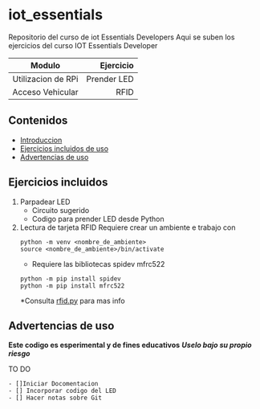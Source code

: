 # iot_essentials
Repositorio del curso de iot Essentials Developers
Aqui se suben los ejercicios del curso IOT Essentials Developer

| Modulo | Ejercicio |
|:------------:|-------------:|
| Utilizacion de RPi | Prender LED |
| Acceso Vehicular| RFID |

## Contenidos
* [Introduccion](#presentacion)
* [Ejercicios incluidos de uso](#incluidos)
* [Advertencias de uso](#advertencias)

<a id="incluidos"></a>
## Ejercicios incluidos
1. Parpadear LED
    * Circuito sugerido
    * Codigo para prender LED desde Python
1. Lectura de tarjeta RFID
    Requiere  crear un ambiente e trabajo con
    ```shell
    python -m venv <nombre_de_ambiente>
    source <nombre_de_ambiente>/bin/activate
    ```
    * Requiere  las bibliotecas spidev mfrc522
    ```shell
    python -m pip install spidev
    python -m pip install mfrc522
    ```
    *Consulta [rfid.py](./RFID/rfid.py) para mas info

<a id="advertencias"></a>
## Advertencias de uso
**Este codigo es esperimental y de fines educativos** ***Uselo bajo su propio riesgo***
<a id="pendientes"></a>

TO DO

    - []Iniciar Docomentacion
    - [] Incorporar codigo del LED
    - [] Hacer notas sobre Git


